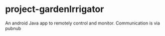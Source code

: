 # project-gardenIrrigator
An android Java app to remotely control and monitor. Communication is via pubnub
